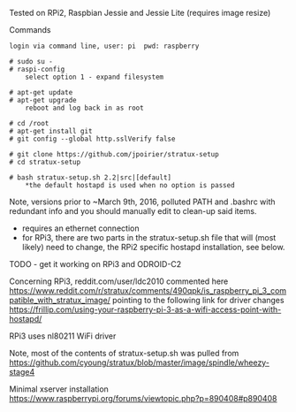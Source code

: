 Tested on RPi2, Raspbian Jessie and Jessie Lite (requires image resize)

Commands

    login via command line, user: pi  pwd: raspberry

    # sudo su -
    # raspi-config
        select option 1 - expand filesystem

    # apt-get update
    # apt-get upgrade
        reboot and log back in as root

    # cd /root
    # apt-get install git
    # git config --global http.sslVerify false

    # git clone https://github.com/jpoirier/stratux-setup
    # cd stratux-setup

    # bash stratux-setup.sh 2.2|src|[default]
        *the default hostapd is used when no option is passed

Note, versions prior to ~March 9th, 2016, polluted PATH and
.bashrc with redundant info and you should manually edit to
clean-up said items.

- requires an ethernet connection
- for RPi3, there are two parts in the stratux-setup.sh
  file that will (most likely) need to change, the
  RPi2 specific hostapd installation, see below.

TODO - get it working on RPi3 and ODROID-C2

Concerning RPi3, reddit.com/user/ldc2010 commented here
https://www.reddit.com/r/stratux/comments/490qpk/is_raspberry_pi_3_compatible_with_stratux_image/
pointing to the following link for driver changes
https://frillip.com/using-your-raspberry-pi-3-as-a-wifi-access-point-with-hostapd/

RPi3 uses nl80211 WiFi driver

Note, most of the contents of stratux-setup.sh was pulled from
https://github.com/cyoung/stratux/blob/master/image/spindle/wheezy-stage4


Minimal xserver installation https://www.raspberrypi.org/forums/viewtopic.php?p=890408#p890408
